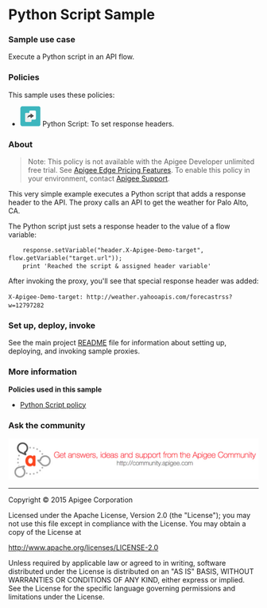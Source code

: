 # Python Script Sample

### Sample use case

Execute a Python script in an API flow. 

### Policies 

This sample uses these policies: 

* ![alt text](../../images/icon_policy_extract-variable.jpg "Python Script policy") Python Script: To set response headers. 
 

### About

>Note: This policy is not available with the Apigee Developer unlimited free trial. See [Apigee Edge Pricing Features](http://apigee.com/about/pricing/apigee-edge-pricing-features). To enable this policy in your environment, contact [Apigee Support](https://community.apigee.com/content/apigee-customer-support).

This very simple example executes a Python script that adds a response header to the API. The proxy calls an API to get the weather for Palo Alto, CA.

The Python script just sets a response header to the value of a flow variable:

```
    response.setVariable("header.X-Apigee-Demo-target", flow.getVariable("target.url"));
    print 'Reached the script & assigned header variable' 
```

After invoking the proxy, you'll see that special response header was added:

`X-Apigee-Demo-target: http://weather.yahooapis.com/forecastrss?w=12797282`


### Set up, deploy, invoke

See the main project [README](../../README.md) file for information about setting up, deploying, and invoking sample proxies. 


### More information

**Policies used in this sample**

* [Python Script policy](http://apigee.com/docs/api-services/reference/python-script-policy)

### Ask the community

[![alt text](../../images/apigee-community.png "Apigee Community is a great place to ask questions and find answers about developing API proxies. ")](https://community.apigee.com?via=github)

---

Copyright © 2015 Apigee Corporation

Licensed under the Apache License, Version 2.0 (the "License"); you may not use
this file except in compliance with the License. You may obtain a copy
of the License at

http://www.apache.org/licenses/LICENSE-2.0

Unless required by applicable law or agreed to in writing, software
distributed under the License is distributed on an "AS IS" BASIS,
WITHOUT WARRANTIES OR CONDITIONS OF ANY KIND, either express or implied.
See the License for the specific language governing permissions and
limitations under the License.